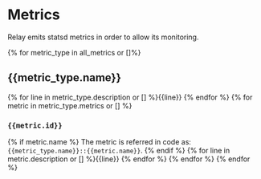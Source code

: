 # Metrics

Relay emits statsd metrics in order to allow its monitoring.

{% for metric_type in all_metrics or []%}
## {{metric_type.name}}
    
{% for line in metric_type.description or [] %}{{line}}
{% endfor %}
{% for metric in metric_type.metrics or [] %}

### `{{metric.id}}`
  
{% if metric.name %}
The metric is referred in code as: `{{metric_type.name}}::{{metric.name}}`.
{% endif %}
{% for line in metric.description or [] %}{{line}}
{% endfor %}
{% endfor %}
{% endfor %}
